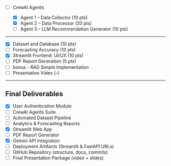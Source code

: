 - [ ] CrewAI Agents

  - [x] Agent 1 – Data Collector (10 pts)
  - [x] Agent 2 – Data Processor (20 pts)
  - [ ] Agent 3 – LLM Recommendation Generator (10 pts)

<hr/>

- [x] Dataset and Database (10 pts)
- [ ] Forecasting Accuracy (10 pts)
- [x] Streamlit Frontend: UI/UX (10 pts)
- [ ] PDF Report Generation (5 pts)
- [ ] bonus - RAG Simple Implementation 
- [ ] Presentation Video (–)

<hr/>

## Final Deliverables
- [x] User Authentication Module
- [ ] CrewAI Agents Suite
- [ ] Automated Dataset Pipeline
- [ ] Analytics & Forecasting Reports
- [x] Streamlit Web App
- [ ] PDF Report Generator
- [x] Gemini API Integration
- [ ] Deployment Artifacts (Streamlit & FastAPI URLs)
- [ ] GitHub Repository (structure, docs, commits)
- [ ] Final Presentation Package (video + slides)
